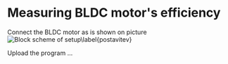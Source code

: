 # Measuring BLDC motor's efficiency

Connect the BLDC motor as is shown on picture
![Block scheme of setup\label{postavitev}](izkoristek-BLDC-motorja.bmp)

Upload the program ...